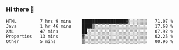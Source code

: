 ### Hi there 👋

<!--START_SECTION:waka-->
```text
HTML         7 hrs 9 mins    █████████████████▓░░░░░░░   71.07 % 
Java         1 hr 46 mins    ████▒░░░░░░░░░░░░░░░░░░░░   17.68 % 
XML          47 mins         ██░░░░░░░░░░░░░░░░░░░░░░░   07.92 % 
Properties   13 mins         ▓░░░░░░░░░░░░░░░░░░░░░░░░   02.25 % 
Other        5 mins          ▒░░░░░░░░░░░░░░░░░░░░░░░░   00.96 % 
```
<!--END_SECTION:waka-->


<!--
**AnkelMauCastillo/AnkelMauCastillo** is a ✨ _special_ ✨ repository because its `README.md` (this file) appears on your GitHub profile.

Here are some ideas to get you started:

- 🔭 I’m currently working on ...
- 🌱 I’m currently learning ...
- 👯 I’m looking to collaborate on ...
- 🤔 I’m looking for help with ...
- 💬 Ask me about ...
- 📫 How to reach me: ...
- 😄 Pronouns: ...
- ⚡ Fun fact: ...
-->
